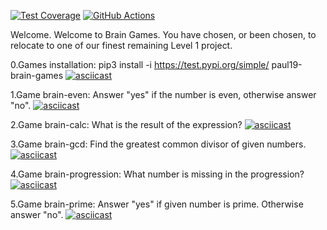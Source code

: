 [![Test Coverage](https://api.codeclimate.com/v1/badges/a99a88d28ad37a79dbf6/test_coverage)](https://codeclimate.com/github/codeclimate/codeclimate/test_coverage)
[![GitHub Actions](https://img.shields.io/endpoint.svg?url=https%3A%2F%2Factions-badge.atrox.dev%2Fatrox%2Fsync-dotenv%2Fbadge)](https://github.com/PaulG17/python-project-lvl1/actions)


Welcome. 
Welcome to Brain Games. 
You have chosen, or been chosen, to relocate to one of our finest remaining Level 1 project.


0.Games installation:  pip3 install -i https://test.pypi.org/simple/ paul19-brain-games
[![asciicast](https://asciinema.org/a/367653.svg)](https://asciinema.org/a/367653)

1.Game brain-even: Answer "yes" if the number is even, otherwise answer "no".
[![asciicast](https://asciinema.org/a/367870.svg)](https://asciinema.org/a/367870)

2.Game brain-calc: What is the result of the expression?
[![asciicast](https://asciinema.org/a/367871.svg)](https://asciinema.org/a/367871)

3.Game brain-gcd: Find the greatest common divisor of given numbers.
[![asciicast](https://asciinema.org/a/367872.svg)](https://asciinema.org/a/367872)

4.Game brain-progression: What number is missing in the progression?
[![asciicast](https://asciinema.org/a/367873.svg)](https://asciinema.org/a/367873)

5.Game brain-prime: Answer "yes" if given number is prime. Otherwise answer "no".
[![asciicast](https://asciinema.org/a/367874.svg)](https://asciinema.org/a/367874)
